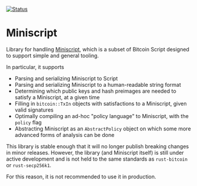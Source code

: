 [![Status](https://travis-ci.org/apoelstra/rust-miniscript.png?branch=master)](https://travis-ci.org/apoelstra/rust-miniscript)

# Miniscript

Library for handling [Miniscript](http://bitcoin.sipa.be/miniscript/miniscript.html),
which is a subset of Bitcoin Script designed to support simple and general tooling.

In particular, it supports

* Parsing and serializing Miniscript to Script
* Parsing and serializing Miniscript to a human-readable string format
* Determining which public keys and hash preimages are needed to satisfy a Miniscript, at a given time
* Filling in `bitcoin::TxIn` objects with satisfactions to a Miniscript, given valid signatures
* Optimally compiling an ad-hoc "policy language" to Miniscript, with the `policy` flag
* Abstracting Miniscript as an `AbstractPolicy` object on which some more advanced forms of analysis can be done

This library is stable enough that it will no longer publish breaking changes
in minor releases. However, the library (and Miniscript itself) is still under
active development and is not held to the same standards as `rust-bitcoin` or
`rust-secp256k1`.

For this reason, it is not recommended to use it in production.

